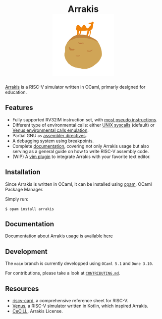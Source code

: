<div align="center">
<h1>
    Arrakis
    <br>
    <img src="./imgs/logo.png" width="200" />
    </br>
</h1>
</div>

[Arrakis](https://en.wikipedia.org/wiki/Arrakis) is a RISC-V simulator written
in OCaml, primarly designed for education.

## Features

* Fully supported RV32IM instruction set, with [most pseudo instructions](https://codeberg.org/Arrakis/arrakis/wiki/RV_Pseudo-Instructions).
* Different type of environmental calls: either [UNIX syscalls](https://codeberg.org/Arrakis/arrakis/wiki/RV_Environment-call)
  (default) or
  [Venus environmental calls emulation](https://codeberg.org/Arrakis/arrakis/wiki/RV_Environment-call).
* Partial GNU `as` [assembler directives](https://codeberg.org/Arrakis/arrakis/wiki/RV_Assembler-Directives).
* A debugging system using breakpoints.
* Complete [documentation](https://codeberg.org/Arrakis/arrakis/wiki),
  covering not only Arrakis usage but also serving as a general guide on how to
  write RISC-V assembly code.
* (WIP) A [vim plugin](https://codeberg.org/Arrakis/arrakis.vim) to integrate
  Arrakis with your favorite text editor.

## Installation

Since Arrakis is written in OCaml, it can be installed using
[opam](https://opam.ocaml.org/), OCaml Package Manager.

Simply run:

`$ opam install arrakis`

## Documentation

Documentation about Arrakis usage is available
[here](https://codeberg.org/Arrakis/arrakis/wiki)

## Development

The `main` branch is currently developped using `OCaml 5.1` and `Dune 3.10`.

For contributions, please take a look at [`CONTRIBUTING.md`](./CONTRIBUTING.md).

## Resources

* [riscv-card](https://github.com/jameslzhu/riscv-card), a comprehensive
  reference sheet for RISC-V.
* [Venus](https://github.com/kvakil/venus), a RISC-V simulator written in
  Kotlin, which inspired Arrakis.
* [CeCILL](http://www.cecill.info/index.en.html), Arrakis License.

